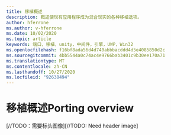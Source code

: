 ```yaml
---
title: 移植概述
description: 概述使现有应用程序成为混合现实的各种移植选项。
author: hferrone
ms.author: v-hferrone
ms.date: 10/02/2020
ms.topic: article
keywords: 端口，移植，unity，中间件，引擎，UWP，Win32
ms.openlocfilehash: f16bf8ada56d4d740abbbacddd4d5e4085850d2c
ms.sourcegitcommit: 4bb5544a0c74ac4e9766bab3401c9b30ee170a71
ms.translationtype: MT
ms.contentlocale: zh-CN
ms.lasthandoff: 10/27/2020
ms.locfileid: "92638494"
---
```

# <a name="porting-overview"></a><span data-ttu-id="e5e15-104">移植概述</span><span class="sxs-lookup"><span data-stu-id="e5e15-104">Porting overview</span></span>

<span data-ttu-id="e5e15-105">[//TODO：需要标头图像]</span><span class="sxs-lookup"><span data-stu-id="e5e15-105">[//TODO: Need header image]</span></span>